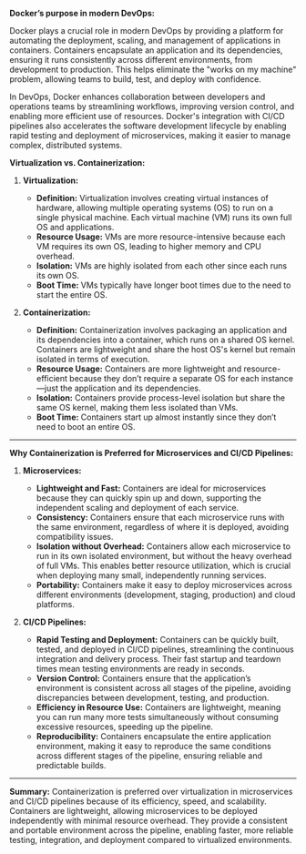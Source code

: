 **Docker’s purpose in modern DevOps:**

Docker plays a crucial role in modern DevOps by providing a platform for automating the deployment, scaling, and management of applications in containers. Containers encapsulate an application and its dependencies, ensuring it runs consistently across different environments, from development to production. This helps eliminate the "works on my machine" problem, allowing teams to build, test, and deploy with confidence.

In DevOps, Docker enhances collaboration between developers and operations teams by streamlining workflows, improving version control, and enabling more efficient use of resources. Docker's integration with CI/CD pipelines also accelerates the software development lifecycle by enabling rapid testing and deployment of microservices, making it easier to manage complex, distributed systems.


**Virtualization vs. Containerization:**

1. **Virtualization:**
   - **Definition:** Virtualization involves creating virtual instances of hardware, allowing multiple operating systems (OS) to run on a single physical machine. Each virtual machine (VM) runs its own full OS and applications.
   - **Resource Usage:** VMs are more resource-intensive because each VM requires its own OS, leading to higher memory and CPU overhead.
   - **Isolation:** VMs are highly isolated from each other since each runs its own OS.
   - **Boot Time:** VMs typically have longer boot times due to the need to start the entire OS.

2. **Containerization:**
   - **Definition:** Containerization involves packaging an application and its dependencies into a container, which runs on a shared OS kernel. Containers are lightweight and share the host OS's kernel but remain isolated in terms of execution.
   - **Resource Usage:** Containers are more lightweight and resource-efficient because they don’t require a separate OS for each instance—just the application and its dependencies.
   - **Isolation:** Containers provide process-level isolation but share the same OS kernel, making them less isolated than VMs.
   - **Boot Time:** Containers start up almost instantly since they don’t need to boot an entire OS.

---



**Why Containerization is Preferred for Microservices and CI/CD Pipelines:**

1. **Microservices:**
   - **Lightweight and Fast:** Containers are ideal for microservices because they can quickly spin up and down, supporting the independent scaling and deployment of each service.
   - **Consistency:** Containers ensure that each microservice runs with the same environment, regardless of where it is deployed, avoiding compatibility issues.
   - **Isolation without Overhead:** Containers allow each microservice to run in its own isolated environment, but without the heavy overhead of full VMs. This enables better resource utilization, which is crucial when deploying many small, independently running services.
   - **Portability:** Containers make it easy to deploy microservices across different environments (development, staging, production) and cloud platforms.

2. **CI/CD Pipelines:**
   - **Rapid Testing and Deployment:** Containers can be quickly built, tested, and deployed in CI/CD pipelines, streamlining the continuous integration and delivery process. Their fast startup and teardown times mean testing environments are ready in seconds.
   - **Version Control:** Containers ensure that the application’s environment is consistent across all stages of the pipeline, avoiding discrepancies between development, testing, and production.
   - **Efficiency in Resource Use:** Containers are lightweight, meaning you can run many more tests simultaneously without consuming excessive resources, speeding up the pipeline.
   - **Reproducibility:** Containers encapsulate the entire application environment, making it easy to reproduce the same conditions across different stages of the pipeline, ensuring reliable and predictable builds.

---

**Summary:**
Containerization is preferred over virtualization in microservices and CI/CD pipelines because of its efficiency, speed, and scalability. Containers are lightweight, allowing microservices to be deployed independently with minimal resource overhead. They provide a consistent and portable environment across the pipeline, enabling faster, more reliable testing, integration, and deployment compared to virtualized environments.